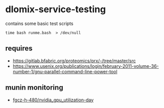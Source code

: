 # dlomix-service-testing
contains some basic test scripts


```
time bash runme.bash  > /dev/null 
```


## requires 

* https://gitlab.bfabric.org/proteomics/prx/-/tree/master/src
* https://www.usenix.org/publications/login/february-2011-volume-36-number-1/gnu-parallel-command-line-power-tool 

## munin monitoring
* [fgcz-h-480/nvidia_gpu_utilization-day](https://fgcz-munin.uzh.ch/munin-cgi/munin-cgi-graph/Proteomics.Virtuals/fgcz-h-480/nvidia_gpu_utilization-day.png)
